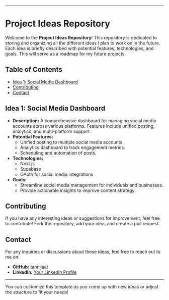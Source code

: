 
---

# **Project Ideas Repository**

Welcome to the **Project Ideas Repository**! This repository is dedicated to storing and organizing all the different ideas I plan to work on in the future. Each idea is briefly described with potential features, technologies, and goals. This will serve as a roadmap for my future projects.

## **Table of Contents**
- [Idea 1: Social Media Dashboard](#idea-1-social-media-dashboard)
- [Contributing](#contributing)
- [Contact](#contact)

## **Idea 1: Social Media Dashboard**
- **Description:** A comprehensive dashboard for managing social media accounts across various platforms. Features include unified posting, analytics, and multi-platform support.
- **Potential Features:**
  - Unified posting to multiple social media accounts.
  - Analytics dashboard to track engagement metrics.
  - Scheduling and automation of posts.
- **Technologies:**
  - Next.js
  - Supabase
  - OAuth for social media integrations
- **Goals:**
  - Streamline social media management for individuals and businesses.
  - Provide actionable insights to improve content strategy.

## **Contributing**
If you have any interesting ideas or suggestions for improvement, feel free to contribute! Fork the repository, add your idea, and create a pull request.

## **Contact**
For any inquiries or discussions about these ideas, feel free to reach out to me on:
- **GitHub:** [tannijaat](https://github.com/tannijaat)
- **LinkedIn:** [Your LinkedIn Profile](https://www.linkedin.com/in/tanishk-dhaka-82aab0217/)

---

You can customize this template as you come up with new ideas or adjust the structure to fit your needs!
